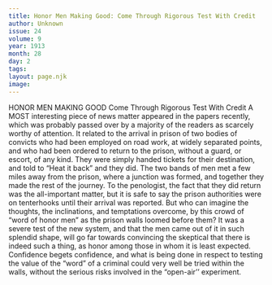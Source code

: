 ```yaml
---
title: Honor Men Making Good: Come Through Rigorous Test With Credit
author: Unknown
issue: 24
volume: 9
year: 1913
month: 28
day: 2
tags:
layout: page.njk
image:
---
```

HONOR MEN MAKING GOOD    Come Through Rigorous Test With Credit    A MOST interesting piece of news matter appeared in the papers recently, which was probably passed over by a majority of the readers as scarcely worthy of attention. It related to the arrival in prison of two bodies of convicts who had been employed on road work, at widely separated points, and who had been ordered to return to the prison, without a guard, or escort, of any kind. They were simply handed tickets for their destination, and told to “Heat it back” and they did. The two bands of men met a few miles away from the prison, where a junction was formed, and together they made the rest of the journey. To the penologist, the fact that they did return was the all-important matter, but it is safe to say the prison authorities were on tenterhooks until their arrival was reported. But who can imagine the thoughts, the inclinations, and temptations overcome, by this crowd of “word of honor men” as the prison walls loomed before them? It was a severe test of the new system, and that the men came out of it in such splendid shape, will go far towards convincing the skeptical that there is indeed such a thing, as honor among those in whom it is least expected. Confidence begets confidence, and what is being done in respect to testing the value of the “word” of a criminal could very well be tried within the walls, without the serious risks involved in the “open-air’’ experiment. 
